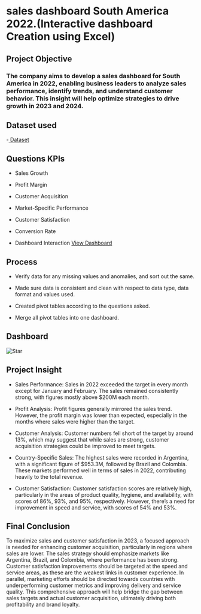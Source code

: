 <h1> sales dashboard South America 2022.(Interactive dashboard Creation using Excel)</h1>

<h2>Project Objective </h2>

<h3>The company aims to develop a sales dashboard for South America in 2022, enabling business leaders to analyze sales performance, identify trends, and understand customer behavior. This insight will help optimize strategies to drive growth in 2023 and 2024.</h3>

<h2> Dataset used </h2>
-<a href="https://github.com/SelvaTharsan/Data-Analysis-Dashboard/blob/main/START-Dashboard.xlsx"> Dataset </a>
<h2>Questions KPIs </h2>

- Sales Growth<br>

- Profit Margin<br>

- Customer Acquisition<br>

- Market-Specific Performance<br>

- Customer Satisfaction<br>

- Conversion Rate<br>

- Dashboard Interaction <a href="https://github.com/SelvaTharsan/Data-Analysis-Dashboard/blob/main/Star.png">View Dashboard</a>

<h2> Process </h2>

- Verify data for any missing values and anomalies, and sort out the same.

- Made sure data is consistent and clean with respect to data type, data format and values used.

- Created pivot tables according to the questions asked.

- Merge all pivot tables into one dashboard.

<h2>Dashboard</h2>

![Star](https://github.com/user-attachments/assets/9b6e936d-a36c-478e-b222-d3bcbcc2513a)


<h2>Project Insight</h2>

- Sales Performance: Sales in 2022 exceeded the target in every month except for January and February. The sales remained consistently strong, with figures mostly above $200M each month.

- Profit Analysis: Profit figures generally mirrored the sales trend. However, the profit margin was lower than expected, especially in the months where sales were higher than the target.

- Customer Analysis: Customer numbers fell short of the target by around 13%, which may suggest that while sales are strong, customer acquisition strategies could be improved to meet targets.
  
- Country-Specific Sales: The highest sales were recorded in Argentina, with a significant figure of $953.3M, followed by Brazil and Colombia. These markets performed well in terms of sales in 2022, contributing heavily to the total revenue.
  
- Customer Satisfaction: Customer satisfaction scores are relatively high, particularly in the areas of product quality, hygiene, and availability, with scores of 86%, 93%, and 95%, respectively. However, there’s a need for improvement in speed and service, with scores of 54% and 53%.

<h2>Final Conclusion</h2>

To maximize sales and customer satisfaction in 2023, a focused approach is needed for enhancing customer acquisition, particularly in regions where sales are lower. The sales strategy should emphasize markets like Argentina, Brazil, and Colombia, where performance has been strong. Customer satisfaction improvements should be targeted at the speed and service areas, as these are the weakest links in customer experience. In parallel, marketing efforts should be directed towards countries with underperforming customer metrics and improving delivery and service quality. This comprehensive approach will help bridge the gap between sales targets and actual customer acquisition, ultimately driving both profitability and brand loyalty.

